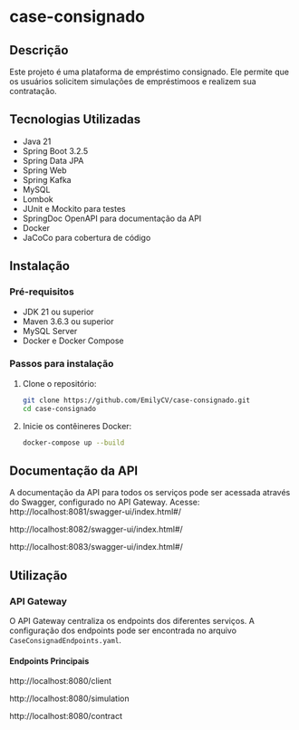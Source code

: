 # case-consignado

## Descrição

Este projeto é uma plataforma de empréstimo consignado. Ele permite que os usuários solicitem simulações de empréstimoos e realizem sua contratação.

## Tecnologias Utilizadas
- Java 21
- Spring Boot 3.2.5
- Spring Data JPA
- Spring Web
- Spring Kafka
- MySQL
- Lombok
- JUnit e Mockito para testes
- SpringDoc OpenAPI para documentação da API
- Docker
- JaCoCo para cobertura de código

## Instalação

### Pré-requisitos
- JDK 21 ou superior
- Maven 3.6.3 ou superior
- MySQL Server
- Docker e Docker Compose

### Passos para instalação

1. Clone o repositório:
    ```bash
    git clone https://github.com/EmilyCV/case-consignado.git
    cd case-consignado
    ```

2. Inicie os contêineres Docker:
    ```bash
    docker-compose up --build
    ```

## Documentação da API
A documentação da API para todos os serviços pode ser acessada através do Swagger, configurado no API Gateway. Acesse:
http://localhost:8081/swagger-ui/index.html#/

http://localhost:8082/swagger-ui/index.html#/

http://localhost:8083/swagger-ui/index.html#/

## Utilização

### API Gateway
O API Gateway centraliza os endpoints dos diferentes serviços. A configuração dos endpoints pode ser encontrada no arquivo `CaseConsignadEndpoints.yaml`.

#### Endpoints Principais
http://localhost:8080/client

http://localhost:8080/simulation

http://localhost:8080/contract
